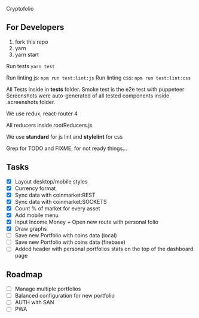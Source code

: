 Cryptofolio

## For Developers

1. fork this repo
2. yarn
3. yarn start

Run tests `yarn test`

Run linting js: `npm run test:lint:js`
Run linting css: `npm run test:lint:css`

All Tests inside in __tests__ folder.
Smoke test is the e2e test with puppeteer
Screenshots were auto-generated of all tested components inside .screenshots folder.

We use redux, react-router 4

All reducers inside rootReducers.js

We use **standard** for js lint and **stylelint** for css

Grep for TODO and FIXME, for not ready things...

## Tasks

- [x] Layout desktop/mobile styles
- [x] Currency format
- [x] Sync data with coinmarket:REST
- [x] Sync data with coinmarket:SOCKETS
- [x] Count % of market for every asset
- [x] Add mobile menu
- [x] Input Income Money + Open new route with personal folio
- [x] Draw graphs
- [ ] Save new Portfolio with coins data (local)
- [ ] Save new Portfolio with coins data (firebase)
- [ ] Added header with personal portfolios stats on the top of the dashboard
    page

## Roadmap

- [ ] Manage multiple portfolios
- [ ] Balanced configuration for new portfolio
- [ ] AUTH with SAN
- [ ] PWA
